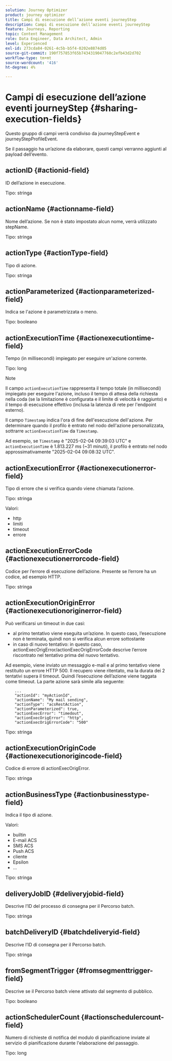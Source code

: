 ```yaml
---
solution: Journey Optimizer
product: journey optimizer
title: Campi di esecuzione dell’azione eventi journeyStep
description: Campi di esecuzione dell’azione eventi journeyStep
feature: Journeys, Reporting
topic: Content Management
role: Data Engineer, Data Architect, Admin
level: Experienced
exl-id: 273cda84-0261-4c5b-b5f4-0202e8874d05
source-git-commit: 190f757853f65b7434319047760c2efb43d2d702
workflow-type: tm+mt
source-wordcount: '416'
ht-degree: 4%

---
```


# Campi di esecuzione dell’azione eventi journeyStep {#sharing-execution-fields}

Questo gruppo di campi verrà condiviso da journeyStepEvent e journeyStepProfileEvent.

Se il passaggio ha un’azione da elaborare, questi campi verranno aggiunti al payload dell’evento.

## actionID {#actionid-field}

ID dell’azione in esecuzione.

Tipo: stringa

## actionName {#actionname-field}

Nome dell’azione. Se non è stato impostato alcun nome, verrà utilizzato stepName.

Tipo: stringa

## actionType {#actionType-field}

Tipo di azione.

Tipo: stringa

## actionParameterized {#actionparameterized-field}

Indica se l&#39;azione è parametrizzata o meno.

Tipo: booleano

## actionExecutionTime {#actionexecutiontime-field}

Tempo (in millisecondi) impiegato per eseguire un&#39;azione corrente.

Tipo: long

>[!NOTE]
>
> Il campo `actionExecutionTime` rappresenta il tempo totale (in millisecondi) impiegato per eseguire l&#39;azione, incluso il tempo di attesa della richiesta nella coda (se la limitazione è configurata e il limite di velocità è raggiunto) e il tempo di esecuzione effettivo (inclusa la latenza di rete per l&#39;endpoint esterno).
>
> Il campo `Timestamp` indica l&#39;ora di fine dell&#39;esecuzione dell&#39;azione. Per determinare quando il profilo è entrato nel nodo dell&#39;azione personalizzata, sottrarre `actionExecutionTime` da `Timestamp`.
>
>Ad esempio, se `Timestamp` è &quot;2025-02-04 09:39:03 UTC&quot; e `actionExecutionTime` è 1.813.227 ms (~31 minuti), il profilo è entrato nel nodo approssimativamente &quot;2025-02-04 09:08:32 UTC&quot;.




## actionExecutionError {#actionexecutionerror-field}

Tipo di errore che si verifica quando viene chiamata l’azione.

Tipo: stringa

Valori:
* http
* limiti
* timeout
* errore

## actionExecutionErrorCode {#actionexecutionerrorcode-field}

Codice per l’errore di esecuzione dell’azione. Presente se l’errore ha un codice, ad esempio HTTP.

Tipo: stringa

## actionExecutionOriginError {#actionexecutionoriginerror-field}

Può verificarsi un timeout in due casi:

* al primo tentativo viene eseguita un’azione. In questo caso, l’esecuzione non è terminata, quindi non si verifica alcun errore sottostante
* in caso di nuovo tentativo: in questo caso, actionExecOrigError/actionExecOrigErrorCode descrive l’errore riscontrato nel tentativo prima del nuovo tentativo.

Ad esempio, viene inviato un messaggio e-mail e al primo tentativo viene restituito un errore HTTP 500. Il recupero viene ritentato, ma la durata dei 2 tentativi supera il timeout. Quindi l’esecuzione dell’azione viene taggata come timeout. La parte azione sarà simile alla seguente:

```
    ...
    "actionId": "myActionId",
    "actionName": "My mail sending",
    "actionType": "acsRestAction",
    "actionParameterized": true,
    "actionExecError": "timedout",
    "actionExecOrigError": "http",
    "actionExecOrigErrorCode": "500"
```

Tipo: stringa

## actionExecutionOriginCode {#actionexecutionorigincode-field}

Codice di errore di actionExecOrigError.

Tipo: stringa

## actionBusinessType {#actionbusinesstype-field}

Indica il tipo di azione.

Valori:

* builtin
* E-mail ACS
* SMS ACS
* Push ACS
* cliente
* Epsilon
* ...

Tipo: stringa

## deliveryJobID {#deliveryjobid-field}

Descrive l’ID del processo di consegna per il Percorso batch.

Tipo: stringa

## batchDeliveryID {#batchdeliveryid-field}

Descrive l’ID di consegna per il Percorso batch.

Tipo: stringa

## fromSegmentTrigger {#fromsegmenttrigger-field}

Descrive se il Percorso batch viene attivato dal segmento di pubblico.

Tipo: booleano

## actionSchedulerCount {#actionschedulercount-field}

Numero di richieste di notifica del modulo di pianificazione inviate al servizio di pianificazione durante l&#39;elaborazione del passaggio.

Tipo: long
